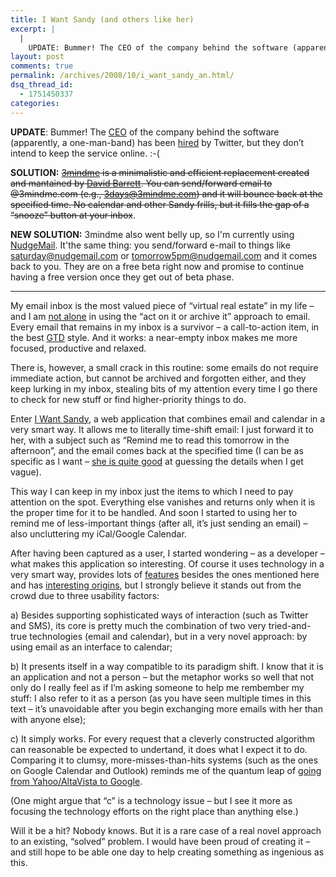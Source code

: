 ```yaml
---
title: I Want Sandy (and others like her)
excerpt: |
  |
    UPDATE: Bummer! The CEO of the company behind the software (apparently, a one-man-band) has been hired by Twitter, but they don't intend to keep the service online. :-( (another one posted on the SWAT blog - no time for translation,...
layout: post
comments: true
permalink: /archives/2008/10/i_want_sandy_an.html/
dsq_thread_id:
  - 1751450337
categories:
---
```

**UPDATE**: Bummer! The [CEO][1] of the company behind the software (apparently, a one-man-band) has been [hired][2] by Twitter, but they don&#8217;t intend to keep the service online. :-(

**SOLUTION:** <del>[3mindme][3] is a minimalistic and efficient replacement created and mantained by [David Barrett][4]. You can send/forward email to <date>@3mindme.com (e.g., 3days@3mindme.com) and it will bounce back at the specified time. No calendar and other Sandy frills, but it fills the gap of a &#8220;snooze&#8221; button at your inbox</del>.

**NEW SOLUTION:** 3mindme also went belly up, so I'm currently using [NudgeMail](//chester.me/archives/2008/10/i_want_sandy_an.html/). It'the same thing: you send/forward e-mail to things like saturday@nudgemail.com or tomorrow5pm@nudgemail.com and it comes back to you. They are on a free beta right now and promise to continue having a free version once they get out of beta phase.

* * *

My email inbox is the most valued piece of &#8220;virtual real estate&#8221; in my life &#8211; and I am [not alone][6] in using the &#8220;act on it or archive it&#8221; approach to email. Every email that remains in my inbox is a survivor &#8211; a call-to-action item, in the best [GTD][7] style. And it works: a near-empty inbox makes me more focused, productive and relaxed.<span id="more-225"></span>

There is, however, a small crack in this routine: some emails do not require immediate action, but cannot be archived and forgotten either, and they keep lurking in my inbox, stealing bits of my attention every time I go there to check for new stuff or find higher-priority things to do.

Enter [I Want Sandy][8], a web application that combines email and calendar in a very smart way. It allows me to literally time-shift email: I just forward it to her, with a subject such as &#8220;Remind me to read this tomorrow in the afternoon&#8221;, and the email comes back at the specified time (I can be as specific as I want &#8211; [she is quite good][9] at guessing the details when I get vague).

This way I can keep in my inbox just the items to which I need to pay attention on the spot. Everything else vanishes and returns only when it is the proper time for it to be handled. And soon I started to using her to remind me of less-important things (after all, it&#8217;s just sending an email) &#8211; also uncluttering my iCal/Google Calendar.

After having been captured as a user, I started wondering &#8211; as a developer &#8211; what makes this application so interesting. Of course it uses technology in a very smart way, provides lots of [features][10] besides the ones mentioned here and has [interesting origins][11], but I strongly believe it stands out from the crowd due to three usability factors:

a) Besides supporting sophisticated ways of interaction (such as Twitter and SMS), its core is pretty much the combination of two very tried-and-true technologies (email and calendar), but in a very novel approach: by using email as an interface to calendar;

b) It presents itself in a way compatible to its paradigm shift. I know that it is an application and not a person &#8211; but the metaphor works so well that not only do I really feel as if I&#8217;m asking someone to help me rembember my stuff: I also refer to it as a person (as you have seen multiple times in this text &#8211; it&#8217;s unavoidable after you begin exchanging more emails with her than with anyone else);

c) It simply works. For every request that a cleverly constructed algorithm can reasonable be expected to undertand, it does what I expect it to do. Comparing it to clumsy, more-misses-than-hits systems (such as the ones on Google Calendar and Outlook) reminds me of the quantum leap of [going from Yahoo/AltaVista to Google][12].

(One might argue that &#8220;c&#8221; is a technology issue &#8211; but I see it more as focusing the technology efforts on the right place than anything else.)

Will it be a hit? Nobody knows. But it is a rare case of a real novel approach to an existing, &#8220;solved&#8221; problem. I would have been proud of creating it &#8211; and still hope to be able one day to help creating something as ingenious as this.

 [1]: http://blog.twitter.com/2008/11/meet-rael-dornfest.html
 [2]: http://getsatisfaction.com/iwantsandy/topics/a_fork_in_the_road_an_important_announcement_about_i_want_sandy
 [3]: http://3mindme.com/
 [4]: http://blog.quinthar.com/
 [5]: http://www.mihswat.com/2008/10/13/i-want-sandy-and-more-girls-like-her/
 [6]: http://www.43folders.com/izero
 [7]: http://en.wikipedia.org/wiki/Getting_Things_Done
 [8]: http://iwantsandy.com
 [9]: http://iwantsandy.com/examples/for/professionals
 [10]: http://iwantsandy.com/help/guide
 [11]: http://www.boingboing.net/2007/11/14/i-want-sandy-perfect.html
 [12]: http://www.amazon.com/exec/obidos/tg/detail/-/1591840880/qid=1116004151/sr=8-1/ref=sr_8_xs_ap_i1_xgl14?v=glance&s=books&n=507846
